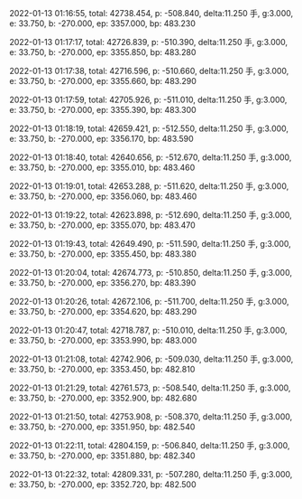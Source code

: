 2022-01-13 01:16:55, total: 42738.454, p: -508.840, delta:11.250 手, g:3.000, e: 33.750, b: -270.000, ep: 3357.000, bp: 483.230

2022-01-13 01:17:17, total: 42726.839, p: -510.390, delta:11.250 手, g:3.000, e: 33.750, b: -270.000, ep: 3355.850, bp: 483.280

2022-01-13 01:17:38, total: 42716.596, p: -510.660, delta:11.250 手, g:3.000, e: 33.750, b: -270.000, ep: 3355.660, bp: 483.290

2022-01-13 01:17:59, total: 42705.926, p: -511.010, delta:11.250 手, g:3.000, e: 33.750, b: -270.000, ep: 3355.390, bp: 483.300

2022-01-13 01:18:19, total: 42659.421, p: -512.550, delta:11.250 手, g:3.000, e: 33.750, b: -270.000, ep: 3356.170, bp: 483.590

2022-01-13 01:18:40, total: 42640.656, p: -512.670, delta:11.250 手, g:3.000, e: 33.750, b: -270.000, ep: 3355.010, bp: 483.460

2022-01-13 01:19:01, total: 42653.288, p: -511.620, delta:11.250 手, g:3.000, e: 33.750, b: -270.000, ep: 3356.060, bp: 483.460

2022-01-13 01:19:22, total: 42623.898, p: -512.690, delta:11.250 手, g:3.000, e: 33.750, b: -270.000, ep: 3355.070, bp: 483.470

2022-01-13 01:19:43, total: 42649.490, p: -511.590, delta:11.250 手, g:3.000, e: 33.750, b: -270.000, ep: 3355.450, bp: 483.380

2022-01-13 01:20:04, total: 42674.773, p: -510.850, delta:11.250 手, g:3.000, e: 33.750, b: -270.000, ep: 3356.270, bp: 483.390

2022-01-13 01:20:26, total: 42672.106, p: -511.700, delta:11.250 手, g:3.000, e: 33.750, b: -270.000, ep: 3354.620, bp: 483.290

2022-01-13 01:20:47, total: 42718.787, p: -510.010, delta:11.250 手, g:3.000, e: 33.750, b: -270.000, ep: 3353.990, bp: 483.000

2022-01-13 01:21:08, total: 42742.906, p: -509.030, delta:11.250 手, g:3.000, e: 33.750, b: -270.000, ep: 3353.450, bp: 482.810

2022-01-13 01:21:29, total: 42761.573, p: -508.540, delta:11.250 手, g:3.000, e: 33.750, b: -270.000, ep: 3352.900, bp: 482.680

2022-01-13 01:21:50, total: 42753.908, p: -508.370, delta:11.250 手, g:3.000, e: 33.750, b: -270.000, ep: 3351.950, bp: 482.540

2022-01-13 01:22:11, total: 42804.159, p: -506.840, delta:11.250 手, g:3.000, e: 33.750, b: -270.000, ep: 3351.880, bp: 482.340

2022-01-13 01:22:32, total: 42809.331, p: -507.280, delta:11.250 手, g:3.000, e: 33.750, b: -270.000, ep: 3352.720, bp: 482.500
